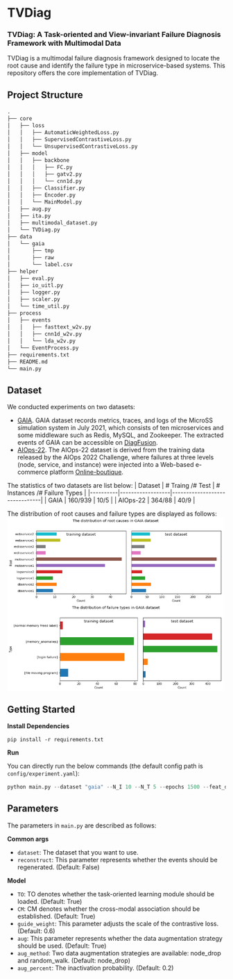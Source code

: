 # TVDiag

### TVDiag: A Task-oriented and View-invariant Failure Diagnosis Framework with Multimodal Data

TVDiag is a multimodal failure diagnosis framework designed to locate the root cause and identify the failure type in microservice-based systems. This repository offers the core implementation of TVDiag.


## Project Structure
```
.
├── core
│   ├── loss
│   │   ├── AutomaticWeightedLoss.py
│   │   ├── SupervisedContrastiveLoss.py
│   │   └── UnsupervisedContrastiveLoss.py
│   ├── model
│   │   ├── backbone
│   │   │   ├── FC.py
│   │   │   ├── gatv2.py
│   │   │   └── cnn1d.py
│   │   ├── Classifier.py
│   │   ├── Encoder.py
│   │   └── MainModel.py
│   ├── aug.py
│   ├── ita.py
│   ├── multimodal_dataset.py
│   └── TVDiag.py
├── data
│   └── gaia
│       ├── tmp
│       ├── raw
│       └── label.csv
├── helper
│   ├── eval.py
│   ├── io_uitl.py
│   ├── logger.py
│   ├── scaler.py
│   └── time_util.py
├── process
│   ├── events
│   │   ├── fasttext_w2v.py
│   │   ├── cnn1d_w2v.py
│   │   └── lda_w2v.py
│   └── EventProcess.py
├── requirements.txt
├── README.md
└── main.py

```

## Dataset
We conducted experiments on two datasets:
- [GAIA](https://github.com/CloudWise-OpenSource/GAIA-DataSet). GAIA dataset records metrics, traces, and logs of the MicroSS simulation system in July 2021, which consists of ten microservices and some middleware such as Redis, MySQL, and Zookeeper. The extracted events of GAIA can be accessible on [DiagFusion](https://arxiv.org/abs/2302.10512).
- [AIOps-22](https://competition.aiops-challenge.com). The AIOps-22 dataset is derived from the training data released by the AIOps 2022 Challenge, where failures at three levels (node, service, and instance) were injected into a Web-based e-commerce platform [Online-boutique](https://github.com/GoogleCloudPlatform/microservices-demo).

The statistics of two datasets are list below:
| Dataset  | # Traing /# Test | # Instances /# Failure Types |
|----------|------------------|-------------------------------|
| GAIA     | 160/939            | 10/5                          |
| AIOps-22 | 364/88            | 40/9                          |

The distribution of root causes and failure types are displayed as follows:
<img src="imgs/rc_dist.png" width = "500" height = "200" alt="" align=center /><img src="imgs/ft_dist.png" width = "500" height = "200" alt="" align=center />


## Getting Started


<B>Install Dependencies</B>
```
pip install -r requirements.txt
```

<B>Run</B>

You can directly run the below commands (the default config path is `config/experiment.yaml`):
``` python
python main.py --dataset "gaia" --N_I 10 --N_T 5 --epochs 1500 --feat_drop 0.5 --attn_drop 0.5
```

## Parameters

The parameters in `main.py` are described as follows:

<B>Common args</B>
- `dataset`: The dataset that you want to use.
- `reconstruct`: This parameter represents whether the events should be regenerated. (Default: False)

<B>Model</B>
- `TO`: TO denotes whether the task-oriented learning module should be loaded. (Default: True)
- `CM`: CM denotes whether the cross-modal association should be established. (Default: True)
- `guide_weight`: This parameter adjusts the scale of the contrastive loss. (Default: 0.6)
- `aug`: This parameter represents whether the data augmentation strategy should be used. (Default: True)
- `aug_method`: Two data augmentation strategies are available: node_drop and random_walk. (Default: node_drop)
- `aug_percent`:  The inactivation probability. (Default: 0.2)
